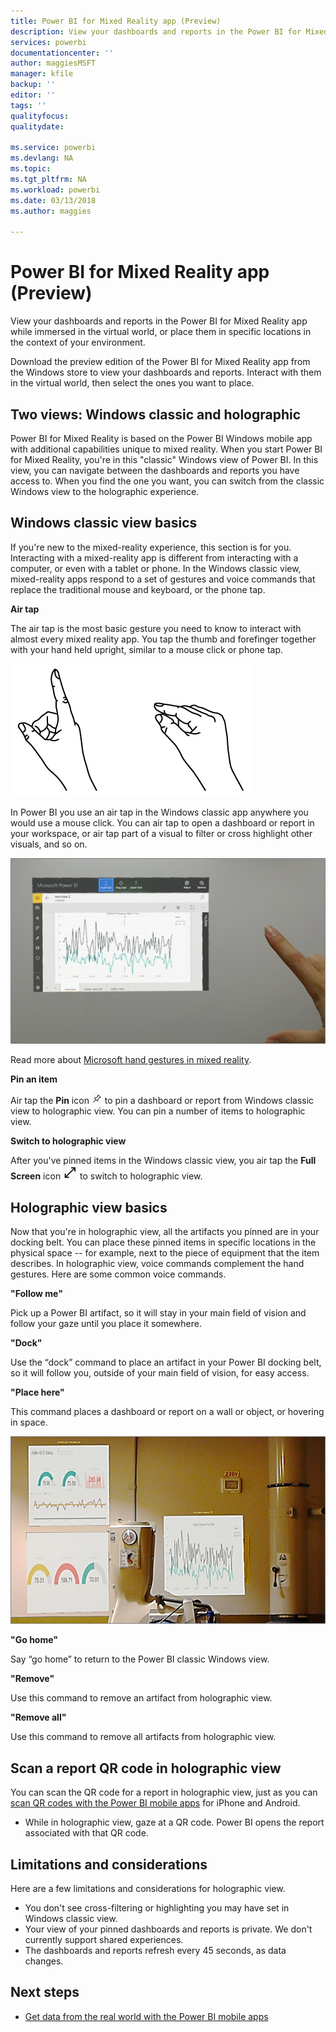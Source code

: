 ```yaml
---
title: Power BI for Mixed Reality app (Preview)
description: View your dashboards and reports in the Power BI for Mixed Reality app, either immersed in the virtual world or in the context of your environment.
services: powerbi
documentationcenter: ''
author: maggiesMSFT
manager: kfile
backup: ''
editor: ''
tags: ''
qualityfocus: 
qualitydate: 

ms.service: powerbi
ms.devlang: NA
ms.topic: 
ms.tgt_pltfrm: NA
ms.workload: powerbi
ms.date: 03/13/2018
ms.author: maggies

---
```

# Power BI for Mixed Reality app (Preview)
View your dashboards and reports in the Power BI for Mixed Reality app while immersed in the virtual world, or place them in specific locations in the context of your environment. 

Download the preview edition of the Power BI for Mixed Reality app from the Windows store to view your dashboards and reports. Interact with them in the virtual world, then select the ones you want to place. 

## Two views: Windows classic and holographic

Power BI for Mixed Reality is based on the Power BI Windows mobile app with additional capabilities unique to mixed reality. When you start Power BI for Mixed Reality, you're in this "classic" Windows view of Power BI. In this view, you can navigate between the dashboards and reports you have access to. When you find the one you want, you can switch from the classic Windows view to the holographic experience. 


## Windows classic view basics

If you're new to the mixed-reality experience, this section is for you. Interacting with a mixed-reality app is different from interacting with a computer, or even with a tablet or phone. In the Windows classic view, mixed-reality apps respond to a set of gestures and voice commands that replace the traditional mouse and keyboard, or the phone tap. 

**Air tap**

The air tap is the most basic gesture you need to know to interact with almost every mixed reality app. You tap the thumb and forefinger together with your hand held upright, similar to a mouse click or phone tap.  

![Mixed reality air tap gesture](media/mobile-mixed-reality-app/power-bi-hololens-airtap.png)

In Power BI you use an air tap in the Windows classic app anywhere you would use a mouse click. You can air tap to open a dashboard or report in your workspace, or air tap part of a visual to filter or cross highlight other visuals, and so on.

![Hand airtapping in Power BI](media/mobile-mixed-reality-app/power-bi-hololens-airtap-hand.png) 

Read more about [Microsoft hand gestures in mixed reality](https://developer.microsoft.com/windows/mixed-reality/gestures).

**Pin an item** 

Air tap the **Pin** icon ![Pin icon](media/mobile-mixed-reality-app/power-bi-hololens-pin.png) to pin a dashboard or report from Windows classic view to holographic view. You can pin a number of items to holographic view. 

**Switch to holographic view**

After you've pinned items in the Windows classic view, you air tap the **Full Screen** icon ![Full screen icon](media/mobile-mixed-reality-app/power-bi-hololens-fullscreen.png) to switch to holographic view. 


## Holographic view basics

Now that you're in holographic view, all the artifacts you pinned are in your docking belt. You can place these pinned items in specific locations in the physical space -- for example, next to the piece of equipment that the item describes. In holographic view, voice commands complement the hand gestures. Here are some common voice commands.

**"Follow me"** 

Pick up a Power BI artifact, so it will stay in your main field of vision and follow your gaze until you place it somewhere.

**"Dock"** 

Use the “dock” command to place an artifact in your Power BI docking belt, so it will follow you, outside of your main field of vision, for easy access.

**"Place here"**

This command places a dashboard or report on a wall or object, or hovering in space.

![Placing a dashboard in space](media/mobile-mixed-reality-app/power-bi-hololens-place-visuals.png)

**"Go home"**

Say “go home” to return to the Power BI classic Windows view. 

**"Remove"**

Use this command to remove an artifact from holographic view.

**"Remove all"** 

Use this command to remove all artifacts from holographic view.


## Scan a report QR code in holographic view

You can scan the QR code for a report in holographic view, just as you can [scan QR codes with the Power BI mobile apps](mobile-apps-qr-code.md) for iPhone and Android.

- While in holographic view, gaze at a QR code. Power BI opens the report associated with that QR code.

## Limitations and considerations

Here are a few limitations and considerations for holographic view.

- You don't see cross-filtering or highlighting you may have set in Windows classic view.
- Your view of your pinned dashboards and reports is private. We don't currently support shared experiences.
- The dashboards and reports refresh every 45 seconds, as data changes.


## Next steps

- [Get data from the real world with the Power BI mobile apps](mobile-apps-data-in-real-world-context.md)

 



